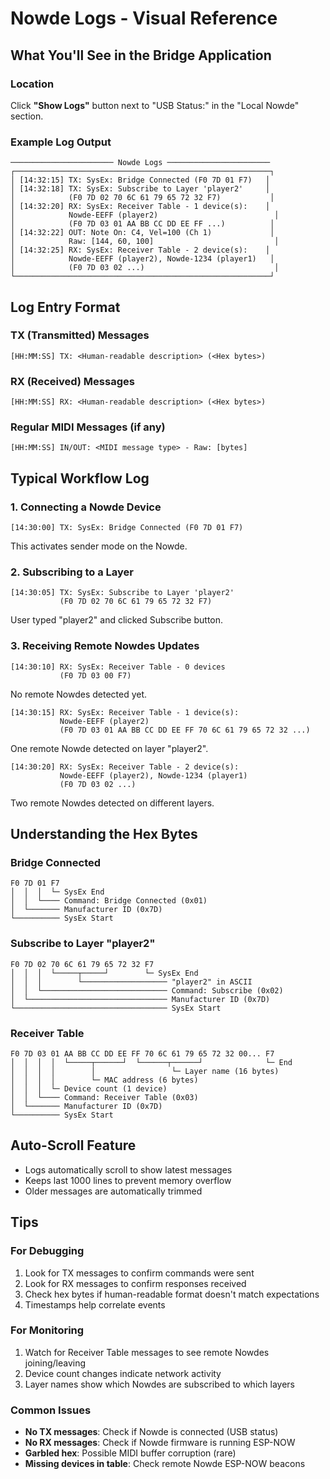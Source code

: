 # Nowde Logs - Visual Reference

## What You'll See in the Bridge Application

### Location
Click **"Show Logs"** button next to "USB Status:" in the "Local Nowde" section.

### Example Log Output

```
─────────────────────── Nowde Logs ───────────────────────
┌─────────────────────────────────────────────────────────┐
│ [14:32:15] TX: SysEx: Bridge Connected (F0 7D 01 F7)   │
│ [14:32:18] TX: SysEx: Subscribe to Layer 'player2'     │
│            (F0 7D 02 70 6C 61 79 65 72 32 F7)           │
│ [14:32:20] RX: SysEx: Receiver Table - 1 device(s):    │
│            Nowde-EEFF (player2)                          │
│            (F0 7D 03 01 AA BB CC DD EE FF ...)          │
│ [14:32:22] OUT: Note On: C4, Vel=100 (Ch 1)             │
│            Raw: [144, 60, 100]                           │
│ [14:32:25] RX: SysEx: Receiver Table - 2 device(s):    │
│            Nowde-EEFF (player2), Nowde-1234 (player1)   │
│            (F0 7D 03 02 ...)                             │
└─────────────────────────────────────────────────────────┘
```

## Log Entry Format

### TX (Transmitted) Messages
```
[HH:MM:SS] TX: <Human-readable description> (<Hex bytes>)
```

### RX (Received) Messages
```
[HH:MM:SS] RX: <Human-readable description> (<Hex bytes>)
```

### Regular MIDI Messages (if any)
```
[HH:MM:SS] IN/OUT: <MIDI message type> - Raw: [bytes]
```

## Typical Workflow Log

### 1. Connecting a Nowde Device
```
[14:30:00] TX: SysEx: Bridge Connected (F0 7D 01 F7)
```
This activates sender mode on the Nowde.

### 2. Subscribing to a Layer
```
[14:30:05] TX: SysEx: Subscribe to Layer 'player2' 
           (F0 7D 02 70 6C 61 79 65 72 32 F7)
```
User typed "player2" and clicked Subscribe button.

### 3. Receiving Remote Nowdes Updates
```
[14:30:10] RX: SysEx: Receiver Table - 0 devices 
           (F0 7D 03 00 F7)
```
No remote Nowdes detected yet.

```
[14:30:15] RX: SysEx: Receiver Table - 1 device(s): 
           Nowde-EEFF (player2)
           (F0 7D 03 01 AA BB CC DD EE FF 70 6C 61 79 65 72 32 ...)
```
One remote Nowde detected on layer "player2".

```
[14:30:20] RX: SysEx: Receiver Table - 2 device(s): 
           Nowde-EEFF (player2), Nowde-1234 (player1)
           (F0 7D 03 02 ...)
```
Two remote Nowdes detected on different layers.

## Understanding the Hex Bytes

### Bridge Connected
```
F0 7D 01 F7
│  │  │  └─ SysEx End
│  │  └──── Command: Bridge Connected (0x01)
│  └─────── Manufacturer ID (0x7D)
└────────── SysEx Start
```

### Subscribe to Layer "player2"
```
F0 7D 02 70 6C 61 79 65 72 32 F7
│  │  │  └─────┬─────┘        └─ SysEx End
│  │  │        └─────────────────── "player2" in ASCII
│  │  └──────────────────────────── Command: Subscribe (0x02)
│  └─────────────────────────────── Manufacturer ID (0x7D)
└────────────────────────────────── SysEx Start
```

### Receiver Table
```
F0 7D 03 01 AA BB CC DD EE FF 70 6C 61 79 65 72 32 00... F7
│  │  │  │  └─────┬──────┘  └──────┬──────┘              └─ End
│  │  │  │        │                 └─ Layer name (16 bytes)
│  │  │  │        └─ MAC address (6 bytes)
│  │  │  └─ Device count (1 device)
│  │  └──── Command: Receiver Table (0x03)
│  └─────── Manufacturer ID (0x7D)
└────────── SysEx Start
```

## Auto-Scroll Feature
- Logs automatically scroll to show latest messages
- Keeps last 1000 lines to prevent memory overflow
- Older messages are automatically trimmed

## Tips

### For Debugging
1. Look for TX messages to confirm commands were sent
2. Look for RX messages to confirm responses received
3. Check hex bytes if human-readable format doesn't match expectations
4. Timestamps help correlate events

### For Monitoring
1. Watch for Receiver Table messages to see remote Nowdes joining/leaving
2. Device count changes indicate network activity
3. Layer names show which Nowdes are subscribed to which layers

### Common Issues
- **No TX messages**: Check if Nowde is connected (USB status)
- **No RX messages**: Check if Nowde firmware is running ESP-NOW
- **Garbled hex**: Possible MIDI buffer corruption (rare)
- **Missing devices in table**: Check remote Nowde ESP-NOW beacons
